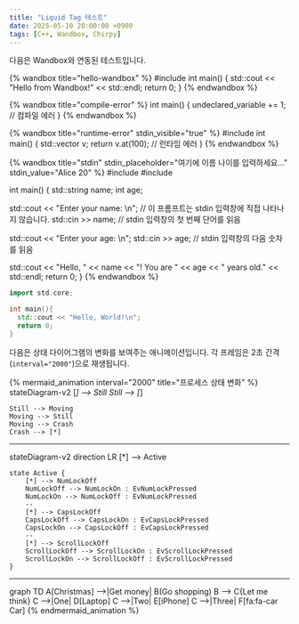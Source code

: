 ```yaml
---
title: "Liquid Tag 테스트"
date: 2025-05-10 20:00:00 +0900
tags: [C++, Wandbox, Chirpy]
---
```


다음은 Wandbox와 연동된 테스트입니다.

{% wandbox title="hello-wandbox" %}
#include <iostream>
int main() {
  std::cout << "Hello from Wandbox!" << std::endl;
  return 0;
}
{% endwandbox %}

{% wandbox title="compile-error" %}
int main() {
  undeclared_variable += 1; // 컴파일 에러
}
{% endwandbox %}

{% wandbox title="runtime-error" stdin_visible="true" %}
#include <vector>
int main() {
  std::vector<int> v;
  return v.at(100); // 런타임 에러
}
{% endwandbox %}

{% wandbox title="stdin" stdin_placeholder="여기에 이름 나이를 입력하세요..." stdin_value="Alice 20" %}
#include <iostream>
#include <string>

int main() {
  std::string name;
  int age;

  std::cout << "Enter your name: \n"; // 이 프롬프트는 stdin 입력창에 직접 나타나지 않습니다.
  std::cin >> name;                 // stdin 입력창의 첫 번째 단어를 읽음

  std::cout << "Enter your age: \n";
  std::cin >> age;                  // stdin 입력창의 다음 숫자를 읽음

  std::cout << "Hello, " << name << "! You are " << age << " years old." << std::endl;
  return 0;
}
{% endwandbox %}

```cpp
import std.core;

int main(){
  std::cout << "Hello, World!\n";
  return 0;
}
```


다음은 상태 다이어그램의 변화를 보여주는 애니메이션입니다. 각 프레임은 2초 간격(`interval="2000"`)으로 재생됩니다.

{% mermaid_animation interval="2000" title="프로세스 상태 변화" %}
stateDiagram-v2
    [*] --> Still
    Still --> [*]

    Still --> Moving
    Moving --> Still
    Moving --> Crash
    Crash --> [*]

---

stateDiagram-v2
    direction LR
    [*] --> Active

    state Active {
        [*] --> NumLockOff
        NumLockOff --> NumLockOn : EvNumLockPressed
        NumLockOn --> NumLockOff : EvNumLockPressed
        --
        [*] --> CapsLockOff
        CapsLockOff --> CapsLockOn : EvCapsLockPressed
        CapsLockOn --> CapsLockOff : EvCapsLockPressed
        --
        [*] --> ScrollLockOff
        ScrollLockOff --> ScrollLockOn : EvScrollLockPressed
        ScrollLockOn --> ScrollLockOff : EvScrollLockPressed
    }

---

graph TD
    A[Christmas] -->|Get money| B(Go shopping)
    B --> C{Let me think}
    C -->|One| D[Laptop]
    C -->|Two| E[iPhone]
    C -->|Three| F[fa:fa-car Car]
{% endmermaid_animation %}
